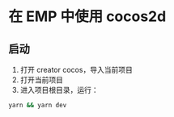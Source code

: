 # 在 EMP 中使用 cocos2d

## 启动

1. 打开 creator cocos，导入当前项目
2. 打开当前项目
3. 进入项目根目录，运行：

```bash
yarn && yarn dev
```
